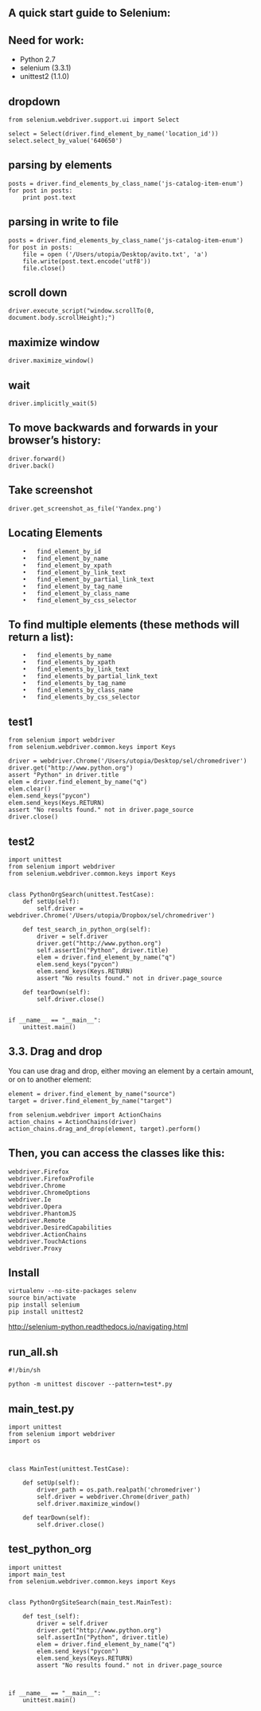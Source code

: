## A quick start guide to Selenium:

## Need for work:

- Python 2.7
- selenium (3.3.1)
- unittest2 (1.1.0)




## dropdown
```
from selenium.webdriver.support.ui import Select

select = Select(driver.find_element_by_name('location_id'))
select.select_by_value('640650')
```

## parsing by elements
```
posts = driver.find_elements_by_class_name('js-catalog-item-enum')
for post in posts:
	print post.text
```

## parsing in write to file
```
posts = driver.find_elements_by_class_name('js-catalog-item-enum')
for post in posts:
	file = open ('/Users/utopia/Desktop/avito.txt', 'a')
	file.write(post.text.encode('utf8'))
	file.close()
```

## scroll down
```
driver.execute_script("window.scrollTo(0, document.body.scrollHeight);")
```

## maximize window
```
driver.maximize_window()
```

## wait
```
driver.implicitly_wait(5)
```

## To move backwards and forwards in your browser’s history:
```
driver.forward()
driver.back()
```

## Take screenshot
```
driver.get_screenshot_as_file('Yandex.png')
```

## Locating Elements
```
	•	find_element_by_id
	•	find_element_by_name
	•	find_element_by_xpath
	•	find_element_by_link_text
	•	find_element_by_partial_link_text
	•	find_element_by_tag_name
	•	find_element_by_class_name
	•	find_element_by_css_selector
```

## To find multiple elements (these methods will return a list):
```
	•	find_elements_by_name
	•	find_elements_by_xpath
	•	find_elements_by_link_text
	•	find_elements_by_partial_link_text
	•	find_elements_by_tag_name
	•	find_elements_by_class_name
	•	find_elements_by_css_selector
```


## test1
```
from selenium import webdriver
from selenium.webdriver.common.keys import Keys

driver = webdriver.Chrome('/Users/utopia/Desktop/sel/chromedriver')
driver.get("http://www.python.org")
assert "Python" in driver.title
elem = driver.find_element_by_name("q")
elem.clear()
elem.send_keys("pycon")
elem.send_keys(Keys.RETURN)
assert "No results found." not in driver.page_source
driver.close()
```
## test2
```
import unittest
from selenium import webdriver
from selenium.webdriver.common.keys import Keys


class PythonOrgSearch(unittest.TestCase):
	def setUp(self):
		self.driver = webdriver.Chrome('/Users/utopia/Dropbox/sel/chromedriver')

	def test_search_in_python_org(self):
		driver = self.driver
		driver.get("http://www.python.org")
		self.assertIn("Python", driver.title)
		elem = driver.find_element_by_name("q")
		elem.send_keys("pycon")
		elem.send_keys(Keys.RETURN)
		assert "No results found." not in driver.page_source

	def tearDown(self):
		self.driver.close()


if __name__ == "__main__":
	unittest.main()
```



## 3.3. Drag and drop
You can use drag and drop, either moving an element by a certain amount, or on to another element:
```
element = driver.find_element_by_name("source")
target = driver.find_element_by_name("target")

from selenium.webdriver import ActionChains
action_chains = ActionChains(driver)
action_chains.drag_and_drop(element, target).perform()
```



## Then, you can access the classes like this:
```
webdriver.Firefox
webdriver.FirefoxProfile
webdriver.Chrome
webdriver.ChromeOptions
webdriver.Ie
webdriver.Opera
webdriver.PhantomJS
webdriver.Remote
webdriver.DesiredCapabilities
webdriver.ActionChains
webdriver.TouchActions
webdriver.Proxy
```











## Install
```
virtualenv --no-site-packages selenv
source bin/activate
pip install selenium
pip install unittest2
```
http://selenium-python.readthedocs.io/navigating.html

## run_all.sh
```
#!/bin/sh

python -m unittest discover --pattern=test*.py
```
## main_test.py
```
import unittest
from selenium import webdriver
import os



class MainTest(unittest.TestCase):

	def setUp(self):
		driver_path = os.path.realpath('chromedriver')
		self.driver = webdriver.Chrome(driver_path)
		self.driver.maximize_window()

	def tearDown(self):
		self.driver.close()
```
## test_python_org
```
import unittest
import main_test
from selenium.webdriver.common.keys import Keys


class PythonOrgSiteSearch(main_test.MainTest):

    def test_(self):
        driver = self.driver
        driver.get("http://www.python.org")
        self.assertIn("Python", driver.title)
        elem = driver.find_element_by_name("q")
        elem.send_keys("pycon")
        elem.send_keys(Keys.RETURN)
        assert "No results found." not in driver.page_source



if __name__ == "__main__":
    unittest.main()
```
































